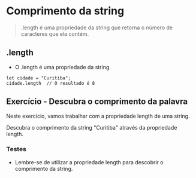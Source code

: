 # Comprimento da string

> .length é uma propriedade da string que retorna  o número de caracteres que ela contém.

## .length
- O .length é uma propriedade da string.

```
let cidade = "Curitiba";
cidade.length  // O resultado é 8
```

## Exercício - Descubra o comprimento da palavra

Neste exercício, vamos trabalhar com a propriedade length de uma string.

Descubra o comprimento da string "Curitiba" através da propriedade length.

### Testes 
- Lembre-se de utilizar a propriedade length para descobrir o comprimento da string.